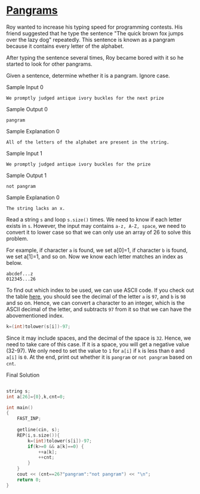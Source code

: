# [Pangrams](https://www.hackerrank.com/challenges/pangrams/problem)

Roy wanted to increase his typing speed for programming contests. His friend suggested that he type the sentence "The quick brown fox jumps over the lazy dog" repeatedly. This sentence is known as a pangram because it contains every letter of the alphabet.

After typing the sentence several times, Roy became bored with it so he started to look for other pangrams.

Given a sentence, determine whether it is a pangram. Ignore case.

Sample Input 0
```
We promptly judged antique ivory buckles for the next prize
```

Sample Output 0
```
pangram
```

Sample Explanation 0
```
All of the letters of the alphabet are present in the string.
```

Sample Input 1
```
We promptly judged antique ivory buckles for the prize
```

Sample Output 1
```
not pangram
```

Sample Explanation 0
```
The string lacks an x.
```

Read a string ``s`` and loop ``s.size()`` times. We need to know if each letter exists in ``s``. However, the input may contains ``a-z, A-Z, space``, we need to convert it to lower case so that we can only use an array of 26 to solve this problem. 

For example, if character ``a`` is found, we set a[0]=1, if character ``b`` is found, we set a[1]=1, and so on. Now we know each letter matches an index as below. 
```
abcdef...z
012345...26
```

To find out which index to be used, we can use ASCII code. If you check out the table [here](http://www.asciitable.com/), you should see the decimal of the letter ``a`` is ``97``, and ``b`` is ``98`` and so on. Hence, we can convert a character to an integer, which is the ASCII decimal of the letter, and subtracts ``97`` from it so that we can have the abovementioned index. 

```cpp
k=(int)tolower(s[i])-97;
```

Since it may include spaces, and the decimal of the space is ``32``. Hence, we need to take care of this case. If it is a space, you will get a negative value (32-97). We only need to set the value to ``1`` for ``a[i]`` if ``k`` is less than ``0`` and ``a[i]`` is ``0``. At the end, print out whether it is ``pangram`` or ``not pangram`` based on ``cnt``. 

Final Solution
```cpp

string s;
int a[26]={0},k,cnt=0;

int main()  
{ 
    FAST_INP;
  
    getline(cin, s);
    REP(i,s.size()){
        k=(int)tolower(s[i])-97;
        if(k>=0 && a[k]==0) {
            ++a[k];
            ++cnt;
        }
    }
    cout << (cnt==26?"pangram":"not pangram") << "\n";
    return 0; 
} 
```